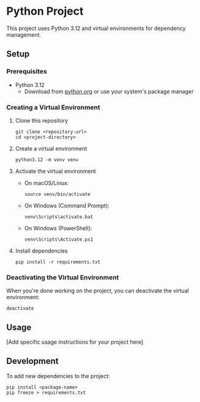 # Python Project

This project uses Python 3.12 and virtual environments for dependency management.

## Setup

### Prerequisites

- Python 3.12
  - Download from [python.org](https://www.python.org/downloads/) or use your system's package manager

### Creating a Virtual Environment

1. Clone this repository
   ```
   git clone <repository-url>
   cd <project-directory>
   ```

2. Create a virtual environment
   ```
   python3.12 -m venv venv
   ```

3. Activate the virtual environment

   - On macOS/Linux:
     ```
     source venv/bin/activate
     ```
   
   - On Windows (Command Prompt):
     ```
     venv\Scripts\activate.bat
     ```
   
   - On Windows (PowerShell):
     ```
     venv\Scripts\Activate.ps1
     ```

4. Install dependencies
   ```
   pip install -r requirements.txt
   ```

### Deactivating the Virtual Environment

When you're done working on the project, you can deactivate the virtual environment:
```
deactivate
```

## Usage

[Add specific usage instructions for your project here]

## Development

To add new dependencies to the project:
```
pip install <package-name>
pip freeze > requirements.txt
``` 